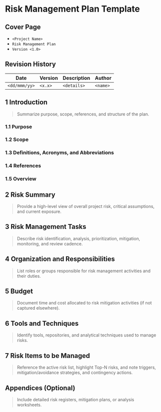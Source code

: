 # Risk Management Plan Template

## Cover Page
- `<Project Name>`
- `Risk Management Plan`
- `Version <1.0>`

## Revision History
| Date | Version | Description | Author |
| --- | --- | --- | --- |
| `<dd/mmm/yy>` | `<x.x>` | `<details>` | `<name>` |

## 1 Introduction
> Summarize purpose, scope, references, and structure of the plan.

### 1.1 Purpose
### 1.2 Scope
### 1.3 Definitions, Acronyms, and Abbreviations
### 1.4 References
### 1.5 Overview

## 2 Risk Summary
> Provide a high-level view of overall project risk, critical assumptions, and current exposure.

## 3 Risk Management Tasks
> Describe risk identification, analysis, prioritization, mitigation, monitoring, and review cadence.

## 4 Organization and Responsibilities
> List roles or groups responsible for risk management activities and their duties.

## 5 Budget
> Document time and cost allocated to risk mitigation activities (if not captured elsewhere).

## 6 Tools and Techniques
> Identify tools, repositories, and analytical techniques used to manage risks.

## 7 Risk Items to be Managed
> Reference the active risk list, highlight Top-N risks, and note triggers, mitigation/avoidance strategies, and contingency actions.

## Appendices (Optional)
> Include detailed risk registers, mitigation plans, or analysis worksheets.
